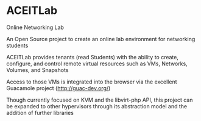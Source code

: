 # ACEITLab
Online Networking Lab

An Open Source project to create an online lab environment for networking students

ACEITLab provides tenants (read Students) with the ability to create, configure, and control remote virtual resources such as VMs, Networks, Volumes, and Snapshots

Access to those VMs is integrated into the browser via the excellent Guacamole project (http://guac-dev.org/)

Though currently focused on KVM and the libvirt-php API, this project can be expanded to other hypervisors through its abstraction model and the addition of further libraries
